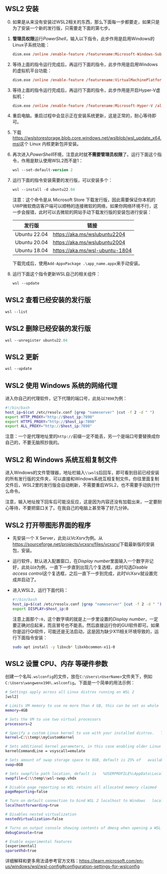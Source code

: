 ## WSL2 安装

  0. 如果是从来没有安装过WSL2相关的东西，那么下面每一步都要走，如果只是为了安装一个新的发行版，只需要走下面的第七步。
  1. **管理员权限**运行*PowerShell*，输入以下指令，此步作用是启用Windows的Linux子系统功能：

     ```ps
     dism.exe /online /enable-feature /featurename:Microsoft-Windows-Subsystem-Linux /all /norestart
     ```

  2. 等待上面的指令运行完成后，再运行下面的指令，此步作用是启用Windows的虚拟机平台功能：

     ```ps
     dism.exe /online /enable-feature /featurename:VirtualMachinePlatform /all /norestart
     ```

  3. 等待上面的指令运行完成后，再运行下面的指令，此步作用是开启Hyper-V虚拟机：

     ```ps
     dism.exe /online /enable-feature /featurename:Microsoft-Hyper-V /all /norestart
     ```

  4. 重启电脑。重启过程中会显示正在安装系统更新，这是正常的，耐心等待即可。
  5. 下载<https://wslstorestorage.blob.core.windows.net/wslblob/wsl_update_x64.msi>这个 Linux 内核更新包并安装。
  6. 再次进入*PowerShell*环境，注意此时就**不需要管理员权限**了。运行下面这个指令，作用是默认使用WSL2而不是1：

     ```ps
     wsl --set-default-version 2
     ```

  7. 运行下面的指令安装需要的发行版，可以安装多个：

     ```ps
     wsl --install -d ubuntu22.04
     ```

     注意：这个命令是从 Microsoft Store 下载发行版，因此需要保证你本机的UWP微软商店客户端可以顺畅的连接微软的网络，如果你网络环境不行，这一步会报错，此时可以去微软的网站手动下载发行版的安装包进行安装：

     | 发行版 | 链接 |
     | ----- | ---- |
     | Ubuntu 22.04 | <https://aka.ms/wslubuntu2204> |
     | Ubuntu 20.04 | <https://aka.ms/wslubuntu2004> |
     | Ubuntu 18.04 | <https://aka.ms/wsl-ubuntu-1804> |

     下载完成后，使用`Add-AppxPackage .\app_name.appx`来手动安装。

  8. 运行下面这个指令更新WSL自己的相关组件：
    
     ```ps
     wsl --update
     ```

## WSL2 查看已经安装的发行版

  ```ps
  wsl --list
  ```

## WSL2 删除已经安装的发行版

  ```ps
  wsl --unregister ubuntu22.04
  ```

## WSL2 更新

  ```ps
  wsl --update
  ```

## WSL2 使用 Windows 系统的网络代理

  进入你自己的代理软件，记下代理的端口号，此处以`7890`为例：

  ```bash
  #!/bin/bash
  host_ip=$(cat /etc/resolv.conf |grep "nameserver" |cut -f 2 -d " ")
  export HTTP_PROXY="http://$host_ip:7890"
  export HTTPS_PROXY="http://$host_ip:7890"
  export ALL_PROXY="http://$host_ip:7890"
  ```

  注意：一个是代理地址里的`http://`前缀一定不能丢，另一个是端口号要替换成你自己的，不要无脑照抄我的。

## WSL2 和 Windows 系统互相复制文件

  进入Windows的文件管理器，地址栏输入`\\wsl$`后回车，即可看到目前已经安装的所有发行版的文件夹，可以直接和Windows系统互相复制文件。你往里面复制文件后，WSL2里的发行版会自动刷新，不需要重启WSL2，也不需要手动执行什么命令。

  注意，输入地址按下回车后可能没反应，这是因为内容还没有加载出来，一定要耐心等待，不要把窗口关了。在我自己的电脑上甚至等了好几分钟。

## WSL2 打开带图形界面的程序

  - 先安装一个 X Server，此处以*VcXsrv*为例。从<https://sourceforge.net/projects/vcxsrv/files/vcxsrv/>下载最新版的安装包，安装。
  - 运行软件，默认进入配置窗口，在*Display number*里面输入一个数字并记好，此处以`0`为例，一直下一步直到出现几个复选框，此时勾选*Disable access control*这个复选框，之后一直下一步到完成，此时VcXsrv就设置完成并启动了。
  - 进入WSL2，运行下面代码：

    ```bash
    #!/bin/bash
    host_ip=$(cat /etc/resolv.conf |grep "nameserver" |cut -f 2 -d " ")
    export DISPLAY=$host_ip:0
    ```

    注意上面那个`:0`，这个数字填的就是上一步里设置的*Display number*，一定要正确对应起来，而且冒号也不能丢。然后直接运行你的GUI软件即可。如果你是运行Qt软件，可能还是无法启动，这是因为缺少X11相关环境导致的，运行下面指令安装：

    ```bash
    sudo apt install -y libxcb* libxkbcommon-x11-0
    ```

## WSL2 设置 CPU、内存 等硬件参数

  创建一个名叫`.wslconfig`的文件，放在`C:\Users\<UserName>`文件夹下，例如`C:\Users\wangwenx190\.wslconfig`。下面是一个简单的用法示例：

  ```bash
  # Settings apply across all Linux distros running on WSL 2
  [wsl2]

  # Limits VM memory to use no more than 4 GB, this can be set as whole   numbers using GB or MB
  memory=4GB 

  # Sets the VM to use two virtual processors
  processors=2

  # Specify a custom Linux kernel to use with your installed distros.   The default kernel used can be found at https://github.com/microsoft/  WSL2-Linux-Kernel
  kernel=C:\\temp\\myCustomKernel

  # Sets additional kernel parameters, in this case enabling older Linux   base images such as Centos 6
  kernelCommandLine = vsyscall=emulate

  # Sets amount of swap storage space to 8GB, default is 25% of   available RAM
  swap=8GB

  # Sets swapfile path location, default is   %USERPROFILE%\AppData\Local\Temp\swap.vhdx
  swapfile=C:\\temp\\wsl-swap.vhdx

  # Disable page reporting so WSL retains all allocated memory claimed   from Windows and releases none back when free
  pageReporting=false

  # Turn on default connection to bind WSL 2 localhost to Windows   localhost
  localhostforwarding=true

  # Disables nested virtualization
  nestedVirtualization=false

  # Turns on output console showing contents of dmesg when opening a WSL   2 distro for debugging
  debugConsole=true

  # Enable experimental features
  [experimental]
  sparseVhd=true
  ```

  详细解释和更多用法请参考官方文档：<https://learn.microsoft.com/en-us/windows/wsl/wsl-config#configuration-settings-for-wslconfig>